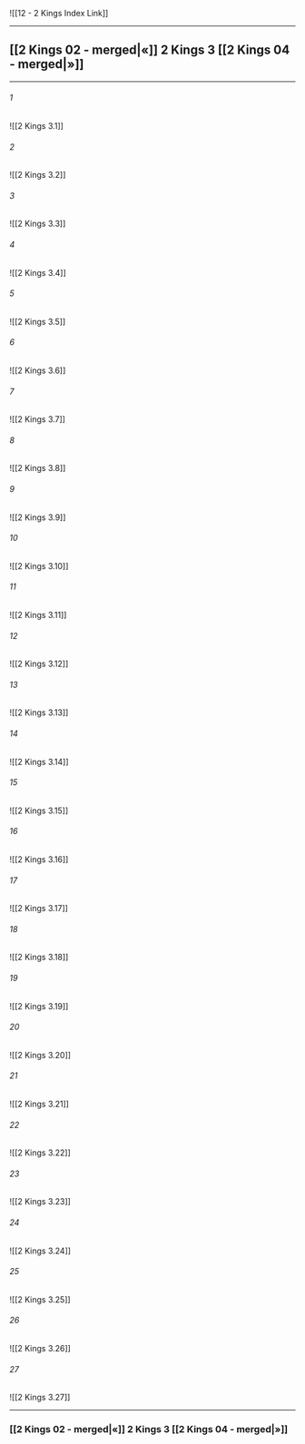 ![[12 - 2 Kings Index Link]]

---
##  [[2 Kings 02 - merged|«]] 2 Kings 3 [[2 Kings 04 - merged|»]]

---

###### 1
![[2 Kings 3.1]] 

###### 2
![[2 Kings 3.2]] 

###### 3
![[2 Kings 3.3]] 

###### 4
![[2 Kings 3.4]]

###### 5 
![[2 Kings 3.5]] 

###### 6
![[2 Kings 3.6]] 

###### 7
![[2 Kings 3.7]] 

###### 8
![[2 Kings 3.8]] 

###### 9
![[2 Kings 3.9]] 

###### 10
![[2 Kings 3.10]] 

###### 11
![[2 Kings 3.11]] 

###### 12
![[2 Kings 3.12]]

###### 13
![[2 Kings 3.13]] 

###### 14
![[2 Kings 3.14]] 

###### 15
![[2 Kings 3.15]]

###### 16
![[2 Kings 3.16]] 

###### 17
![[2 Kings 3.17]]

###### 18
![[2 Kings 3.18]] 

###### 19
![[2 Kings 3.19]] 

###### 20
![[2 Kings 3.20]]

###### 21
![[2 Kings 3.21]] 

###### 22
![[2 Kings 3.22]] 

###### 23
![[2 Kings 3.23]]

###### 24
![[2 Kings 3.24]] 

###### 25
![[2 Kings 3.25]]

###### 26
![[2 Kings 3.26]] 

###### 27
![[2 Kings 3.27]] 


---
###  [[2 Kings 02 - merged|«]] 2 Kings 3 [[2 Kings 04 - merged|»]]